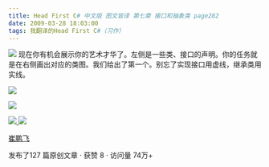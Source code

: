 ```yaml
---
title: Head First C# 中文版 图文皆译 第七章 接口和抽象类 page282
date: 2009-03-28 18:03:00
tags: 我翻译的Head First C#（习作）
---
```

![](https://p-blog.csdn.net/images/p_blog_csdn_net/cuipengfei1/EntryImages/20090328/2009-03-28_17-56-55.jpg)
现在你有机会展示你的艺术才华了。左侧是一些类、接口的声明。你的任务就是在右侧画出对应的类图。我们给出了第一个。别忘了实现接口用虚线，继承类用实线。

![](https://p-blog.csdn.net/images/p_blog_csdn_net/cuipengfei1/EntryImages/20090328/2009-03-28_18-00-50.jpg)

![](https://p-blog.csdn.net/images/p_blog_csdn_net/cuipengfei1/EntryImages/20090328/2009-03-28_18-02-07.jpg)



[ ![](https://profile.csdnimg.cn/5/2/5/3_cuipengfei1)
![](https://g.csdnimg.cn/static/user-reg-year/1x/11.png)
](https://blog.csdn.net/cuipengfei1)

[ 崔鹏飞 ](https://blog.csdn.net/cuipengfei1)

发布了127 篇原创文章  ·  获赞 8  ·  访问量 74万+

